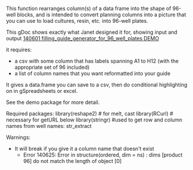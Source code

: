 This function rearranges column(s) of a data frame into the shape of 96-well blocks, and is intended to convert planning columns into a picture that you can use to load cultures, resin, etc. into 96-well plates.

This gDoc shows exactly what Janet designed it for, showing input and output
[140601 filling_guide_generator_for_96_well_plates DEMO](https://docs.google.com/spreadsheets/d/1l60FNFIF2afnxNQVqEfH7sgYI51THDVVXns14lnkdhU/edit#gid=1109366614)

it requires:
* a csv with some column that has labels spanning A1 to H12 (with the appropriate set of 96 included)
* a list of column names that you want reformatted into your guide

It gives a data.frame you can save to a csv, then do conditional highlighting on in gSpreadsheets or excel.

See the demo package for more detail.  

Required packages:
library(reshape2)  # for melt, cast
library(RCurl) # necessary for getURL below
library(stringr)  #used to get row and column names from well names: str_extract

Warnings:
* It will break if you give it a column name that doesn't exist
  * Error 140625: Error in structure(ordered, dim = ns) : 
  dims [product 96] do not match the length of object [0] 
